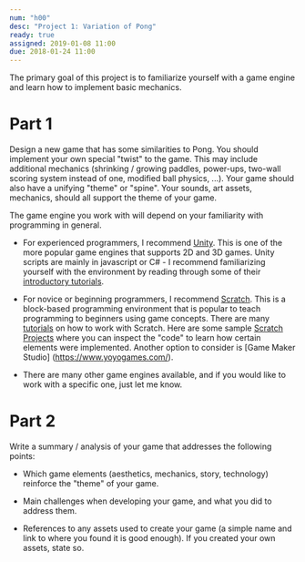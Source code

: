 ```yaml
---
num: "h00"
desc: "Project 1: Variation of Pong"
ready: true
assigned: 2019-01-08 11:00
due: 2018-01-24 11:00
---
```


The primary goal of this project is to familiarize yourself with a game engine and learn how to implement basic mechanics.

# Part 1

Design a new game that has some similarities to Pong. You should implement your own special "twist" to the game. This may include additional mechanics (shrinking / growing paddles, power-ups, two-wall scoring system instead of one, modified ball physics, ...). Your game should also have a unifying "theme" or "spine". Your sounds, art assets, mechanics, should all support the theme of your game.

The game engine you work with will depend on your familiarity with programming in general.

* For experienced programmers, I recommend [Unity](https://unity3d.com/). This is one of the more popular game engines that supports 2D and 3D games. Unity scripts are mainly in javascript or C# - I recommend familiarizing yourself with the environment by reading through some of their [introductory tutorials](https://unity3d.com/learn/tutorials).

* For novice or beginning programmers, I recommend [Scratch](https://scratch.mit.edu/). This is a block-based programming environment that is popular to teach programming to beginners using game concepts. There are many [tutorials](https://scratch.mit.edu/help/videos/) on how to work with Scratch. Here are some sample [Scratch Projects](https://scratch.mit.edu/studios/1018092/) where you can inspect the "code" to learn how certain elements were implemented. Another option to consider is [Game Maker Studio] (https://www.yoyogames.com/).

* There are many other game engines available, and if you would like to work with a specific one, just let me know.

# Part 2

Write a summary / analysis of your game that addresses the following points:

* Which game elements (aesthetics, mechanics, story, technology) reinforce the "theme" of your game.

* Main challenges when developing your game, and what you did to address them.

* References to any assets used to create your game (a simple name and link to where you found it is good enough). If you created your own assets, state so.


